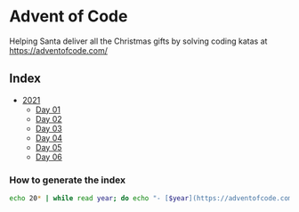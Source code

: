 # Advent of Code

Helping Santa deliver all the Christmas gifts by solving coding katas at https://adventofcode.com/

## Index

- [2021](https://adventofcode.com/2021)
  + [Day 01](./2021/day_01)
  + [Day 02](./2021/day_02)
  + [Day 03](./2021/day_03)
  + [Day 04](./2021/day_04)
  + [Day 05](./2021/day_05)
  + [Day 06](./2021/day_06)


### How to generate the index

```bash
echo 20* | while read year; do echo "- [$year](https://adventofcode.com/$year)"; for folder in $(ls $year | grep day); do day="${folder##*\_}"; echo "  + [Day $day](./$year/day_$day)"; done; done
```

